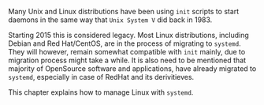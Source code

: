 Many Unix and Linux distributions have been using `init` scripts to
start daemons in the same way that `Unix System V` did
back in 1983.

Starting 2015 this is considered legacy. Most Linux distributions,
including Debian and Red Hat/CentOS, are in the process of migrating to
`systemd`. They will however, remain somewhat compatible with `init`
mainly, due to migration process might take a while. It is also need to
be mentioned that majority of OpenSource software and applications, have
already migrated to `systemd`, especially in case of RedHat and its
derivitieves.

This chapter explains how to manage Linux with `systemd`.

